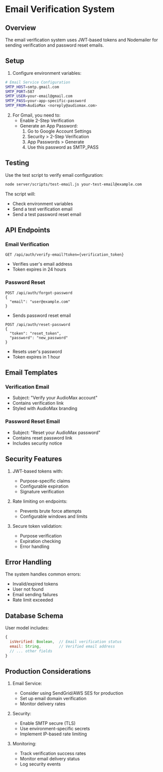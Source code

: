 # Email Verification System

## Overview
The email verification system uses JWT-based tokens and Nodemailer for sending verification and password reset emails.

## Setup

1. Configure environment variables:
```bash
# Email Service Configuration
SMTP_HOST=smtp.gmail.com
SMTP_PORT=587
SMTP_USER=your-email@gmail.com
SMTP_PASS=your-app-specific-password
SMTP_FROM=AudioMax <noreply@audiomax.com>
```

2. For Gmail, you need to:
   - Enable 2-Step Verification
   - Generate an App Password:
     1. Go to Google Account Settings
     2. Security > 2-Step Verification
     3. App Passwords > Generate
     4. Use this password as SMTP_PASS

## Testing

Use the test script to verify email configuration:
```bash
node server/scripts/test-email.js your-test-email@example.com
```

The script will:
- Check environment variables
- Send a test verification email
- Send a test password reset email

## API Endpoints

### Email Verification
```http
GET /api/auth/verify-email?token={verification_token}
```
- Verifies user's email address
- Token expires in 24 hours

### Password Reset
```http
POST /api/auth/forgot-password
{
  "email": "user@example.com"
}
```
- Sends password reset email

```http
POST /api/auth/reset-password
{
  "token": "reset_token",
  "password": "new_password"
}
```
- Resets user's password
- Token expires in 1 hour

## Email Templates

### Verification Email
- Subject: "Verify your AudioMax account"
- Contains verification link
- Styled with AudioMax branding

### Password Reset Email
- Subject: "Reset your AudioMax password"
- Contains reset password link
- Includes security notice

## Security Features

1. JWT-based tokens with:
   - Purpose-specific claims
   - Configurable expiration
   - Signature verification

2. Rate limiting on endpoints:
   - Prevents brute force attempts
   - Configurable windows and limits

3. Secure token validation:
   - Purpose verification
   - Expiration checking
   - Error handling

## Error Handling

The system handles common errors:
- Invalid/expired tokens
- User not found
- Email sending failures
- Rate limit exceeded

## Database Schema

User model includes:
```javascript
{
  isVerified: Boolean,  // Email verification status
  email: String,        // Verified email address
  // ... other fields
}
```

## Production Considerations

1. Email Service:
   - Consider using SendGrid/AWS SES for production
   - Set up email domain verification
   - Monitor delivery rates

2. Security:
   - Enable SMTP secure (TLS)
   - Use environment-specific secrets
   - Implement IP-based rate limiting

3. Monitoring:
   - Track verification success rates
   - Monitor email delivery status
   - Log security events
